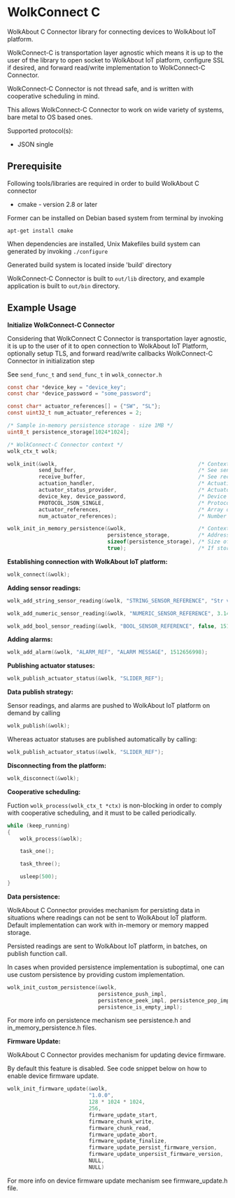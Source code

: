 # WolkConnect C
WolkAbout C Connector library for connecting devices to WolkAbout IoT platform.

WolkConnect-C is transportation layer agnostic which means it is up to the user of the library to open socket to WolkAbout IoT platform,
configure SSL if desired, and forward read/write implementation to WolkConnect-C Connector.

WolkConnect-C Connector is not thread safe, and is written with cooperative scheduling in mind.

This allows WolkConnect-C Connector to work on wide variety of systems, bare metal to OS based ones.

Supported protocol(s):
* JSON single

Prerequisite
------
Following tools/libraries are required in order to build WolkAbout C connector

* cmake - version 2.8 or later

Former can be installed on Debian based system from terminal by invoking

`apt-get install cmake`

When dependencies are installed, Unix Makefiles build system can generated by invoking `./configure`

Generated build system is located inside 'build' directory

WolkConnect-C Connector is built to `out/lib` directory, and example application is built to `out/bin` directory.

Example Usage
-------------
**Initialize WolkConnect-C Connector**

Considering that WolkConnect C Connector is transportation layer agnostic, it is up to the user of it to open connection to
WolkAbout IoT Platform, optionally setup TLS, and forward read/write callbacks WolkConnect-C Connector in initialization
step

See `send_func_t` and `send_func_t` in `wolk_connector.h`

```c
const char *device_key = "device_key";
const char *device_password = "some_password";

const char* actuator_references[] = {"SW", "SL"};
const uint32_t num_actuator_references = 2;

/* Sample in-memory persistence storage - size 1MB */
uint8_t persistence_storage[1024*1024];

/* WolkConnect-C Connector context */
wolk_ctx_t wolk;

wolk_init(&wolk,                                             /* Context */
          send_buffer,                                       /* See send_func_t */
          receive_buffer,                                    /* See recv_func_t */
          actuation_handler,                                 /* Actuation handler        - see actuation_handler_t */
          actuator_status_provider,                          /* Actuator status provider - see actuator_status_provider_t */
          device_key, device_password,                       /* Device key and password provided by WolkAbout IoT Platform upon device creation */
          PROTOCOL_JSON_SINGLE,                              /* Protocol specified for device */
          actuator_references,                               /* Array of actuator references */
          num_actuator_references);                          /* Number of actuator references */

wolk_init_in_memory_persistence(&wolk,                       /* Context */
                                persistence_storage,         /* Address to start of the memory which will be used by persistence mechanism */
                                sizeof(persistence_storage), /* Size of memory in bytes */
                                true);                       /* If storage is full overwrite oldest item when pushing */
```

**Establishing connection with WolkAbout IoT platform:**
```c
wolk_connect(&wolk);
```
**Adding sensor readings:**
```c
wolk_add_string_sensor_reading(&wolk, "STRING_SENSOR_REFERENCE", "Str value", 0);

wolk_add_numeric_sensor_reading(&wolk, "NUMERIC_SENSOR_REFERENCE", 3.14, 1512656998);

wolk_add_bool_sensor_reading(&wolk, "BOOL_SENSOR_REFERENCE", false, 1512656798);
```

**Adding alarms:**
```c
wolk_add_alarm(&wolk, "ALARM_REF", "ALARM MESSAGE", 1512656998);
```

**Publishing actuator statuses:**
```c
wolk_publish_actuator_status(&wolk, "SLIDER_REF");
```

**Data publish strategy:**

Sensor readings, and alarms are pushed to WolkAbout IoT platform on demand by calling
```c
wolk_publish(&wolk);
```

Whereas actuator statuses are published automatically by calling:
```c
wolk_publish_actuator_status(&wolk, "SLIDER_REF");
```

**Disconnecting from the platform:**
```c
wolk_disconnect(&wolk);
```

**Cooperative scheduling:**

Fuction `wolk_process(wolk_ctx_t *ctx)` is non-blocking in order to comply with cooperative scheduling,
and it must to be called periodically.

```c
while (keep_running)
{
    wolk_process(&wolk);

    task_one();

    task_three();

    usleep(500);
}
```

**Data persistence:**

WolkAbout C Connector provides mechanism for persisting data in situations where readings can not be sent to WolkAbout IoT platform.
Default implementation can work with in-memory or memory mapped storage.

Persisted readings are sent to WolkAbout IoT platform, in batches, on publish function call.

In cases when provided persistence implementation is suboptimal, one can use custom persistence by providing custom implementation.

```c
wolk_init_custom_persistence(&wolk,
                             persistence_push_impl,
                             persistence_peek_impl, persistence_pop_impl,
                             persistence_is_empty_impl);
```

For more info on persistence mechanism see persistence.h and in_memory_persistence.h files.

**Firmware Update:**

WolkAbout C Connector provides mechanism for updating device firmware.

By default this feature is disabled.
See code snippet below on how to enable device firmware update.

```c
wolk_init_firmware_update(&wolk,
                          "1.0.0",                                      // Current firmware version
                          128 * 1024 * 1024,                            // Maximum acceptable size of firmware file, in bytes
                          256,                                          // Size of firmware file transfer chunk, in bytes
                          firmware_update_start,                        // Prepares device for receiving firmware file
                          firmware_chunk_write,                         // Writes received firmware file chunk
                          firmware_chunk_read,                          // Reads requested firmware file chunk
                          firmware_update_abort,                        // Aborts firmware update sequence
                          firmware_update_finalize,                     // Reboots device
                          firmware_update_persist_firmware_version,     // Places given firmware version to persistent storage
                          firmware_update_unpersist_firmware_version,   // Reads persisted firmware version from persistent storage
                          NULL,                                         // Optional custom download handler that obtains file from URL
                          NULL)                                         // Reports URL download state (in progress | done), and it's result (success | failure)
```

For more info on device firmware update mechanism see firmware_update.h file.
